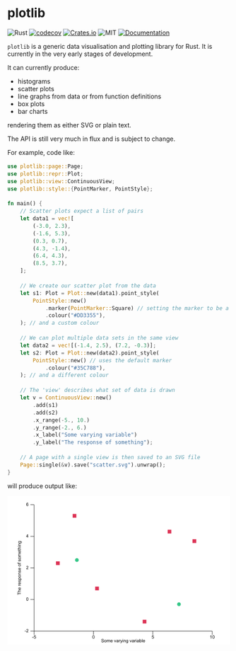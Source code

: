# plotlib

![Rust](https://github.com/milliams/plotlib/workflows/Rust/badge.svg)
[![codecov](https://codecov.io/gh/milliams/plotlib/branch/master/graph/badge.svg)](https://codecov.io/gh/milliams/plotlib)
[![Crates.io](https://img.shields.io/crates/v/plotlib.svg)](https://crates.io/crates/plotlib)
![MIT](https://img.shields.io/crates/l/plotlib.svg)
[![Documentation](https://docs.rs/plotlib/badge.svg)](https://docs.rs/plotlib)

`plotlib` is a generic data visualisation and plotting library for Rust.
It is currently in the very early stages of development.

It can currently produce:

* histograms
* scatter plots
* line graphs from data or from function definitions
* box plots
* bar charts

rendering them as either SVG or plain text.

The API is still very much in flux and is subject to change.

For example, code like:

```rust
use plotlib::page::Page;
use plotlib::repr::Plot;
use plotlib::view::ContinuousView;
use plotlib::style::{PointMarker, PointStyle};

fn main() {
    // Scatter plots expect a list of pairs
    let data1 = vec![
        (-3.0, 2.3),
        (-1.6, 5.3),
        (0.3, 0.7),
        (4.3, -1.4),
        (6.4, 4.3),
        (8.5, 3.7),
    ];

    // We create our scatter plot from the data
    let s1: Plot = Plot::new(data1).point_style(
        PointStyle::new()
            .marker(PointMarker::Square) // setting the marker to be a square
            .colour("#DD3355"),
    ); // and a custom colour

    // We can plot multiple data sets in the same view
    let data2 = vec![(-1.4, 2.5), (7.2, -0.3)];
    let s2: Plot = Plot::new(data2).point_style(
        PointStyle::new() // uses the default marker
            .colour("#35C788"),
    ); // and a different colour

    // The 'view' describes what set of data is drawn
    let v = ContinuousView::new()
        .add(s1)
        .add(s2)
        .x_range(-5., 10.)
        .y_range(-2., 6.)
        .x_label("Some varying variable")
        .y_label("The response of something");

    // A page with a single view is then saved to an SVG file
    Page::single(&v).save("scatter.svg").unwrap();
}

```

will produce output like:

![scatter plot](scatter.png)
